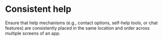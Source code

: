 # Consistent help

Ensure that help mechanisms (e.g., contact options, self-help tools, or chat features) are consistently placed in the same location and order across multiple screens of an app.
